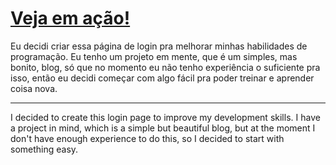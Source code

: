 # <a href="https://yokiitos.github.io/notcrunchy-loginpage/" target="_blank">Veja em ação!</a>

Eu decidi criar essa página de login pra melhorar minhas habilidades de programação.
Eu tenho um projeto em mente, que é um simples, mas bonito, blog, só que no momento eu não tenho experiência o suficiente pra isso, então eu decidi começar com algo fácil pra poder treinar e aprender coisa nova.

---

I decided to create this login page to improve my development skills.
I have a project in mind, which is a simple but beautiful blog, but at the moment I don't have enough experience to do this, so I decided to start with something easy.
